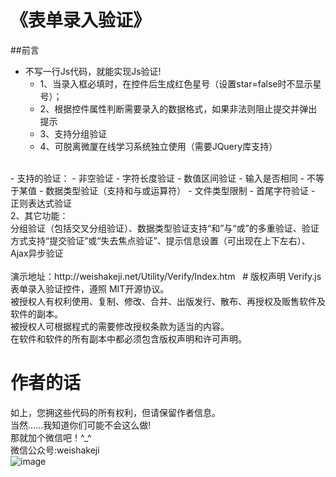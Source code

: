 ﻿
# 《表单录入验证》
##前言
- 不写一行Js代码，就能实现Js验证!<br/>
   - 1、当录入框必填时，在控件后生成红色星号（设置star=false时不显示星号）；<br/>
   - 2、根据控件属性判断需要录入的数据格式，如果非法则阻止提交并弹出提示<br/>
   - 3、支持分组验证<br/>
   - 4、可脱离微厦在线学习系统独立使用（需要JQuery库支持）<br/>
<br/>
- 支持的验证：
   - 非空验证
   - 字符长度验证
   - 数值区间验证
   - 输入是否相同
   - 不等于某值
   - 数据类型验证（支持和与或运算符）
   - 文件类型限制
   - 首尾字符验证
   - 正则表达式验证 
<br/>2、其它功能：<br/>
分组验证（包括交叉分组验证）、数据类型验证支持“和”与“或”的多重验证、验证方式支持“提交验证”或“失去焦点验证”、提示信息设置（可出现在上下左右）、Ajax异步验证
<br/><br/>
演示地址：http://weishakeji.net/Utility/Verify/Index.htm
 
# 版权声明
Verify.js表单录入验证控件，遵照 MIT开源协议。<br/>
被授权人有权利使用、复制、修改、合并、出版发行、散布、再授权及贩售软件及软件的副本。<br/>
被授权人可根据程式的需要修改授权条款为适当的内容。<br/>
在软件和软件的所有副本中都必须包含版权声明和许可声明。<br/>

# 作者的话
如上，您拥这些代码的所有权利，但请保留作者信息。<br/>
当然......我知道你们可能不会这么做!<br/>
那就加个微信吧！^_^<br/>
微信公众号:weishakeji<br/>
![image](https://github.com/weishakeji/Verify_Js/blob/master/Images/qr.png)
